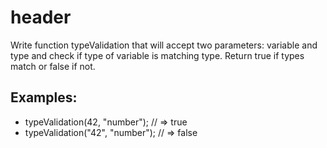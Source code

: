 <h1>header</h1>

<p>Write function typeValidation that will accept two parameters: variable and type and check if type of variable is matching type. Return true if types match or false if not.</p>
<h2>Examples:</h2>

<ul>
<li>typeValidation(42, "number");   // => true</li>
<li>typeValidation("42", "number"); // => false</li>
</ul>

